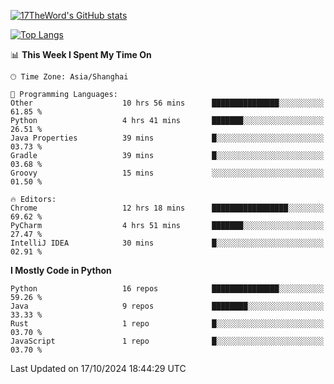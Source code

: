 [![17TheWord's GitHub stats](https://github-readme-stats.vercel.app/api?username=17TheWord&count_private=true&show_icons=true)](https://github.com/anuraghazra/github-readme-stats)

[![Top Langs](https://github-readme-stats.vercel.app/api/top-langs/?username=17TheWord&layout=compact&hide=html)](https://github.com/anuraghazra/github-readme-stats)


<!--START_SECTION:waka-->
📊 **This Week I Spent My Time On** 

```text
🕑︎ Time Zone: Asia/Shanghai

💬 Programming Languages: 
Other                    10 hrs 56 mins      ███████████████░░░░░░░░░░   61.85 % 
Python                   4 hrs 41 mins       ███████░░░░░░░░░░░░░░░░░░   26.51 % 
Java Properties          39 mins             █░░░░░░░░░░░░░░░░░░░░░░░░   03.73 % 
Gradle                   39 mins             █░░░░░░░░░░░░░░░░░░░░░░░░   03.68 % 
Groovy                   15 mins             ░░░░░░░░░░░░░░░░░░░░░░░░░   01.50 % 

🔥 Editors: 
Chrome                   12 hrs 18 mins      █████████████████░░░░░░░░   69.62 % 
PyCharm                  4 hrs 51 mins       ███████░░░░░░░░░░░░░░░░░░   27.47 % 
IntelliJ IDEA            30 mins             █░░░░░░░░░░░░░░░░░░░░░░░░   02.91 % 
```

**I Mostly Code in Python** 

```text
Python                   16 repos            ███████████████░░░░░░░░░░   59.26 % 
Java                     9 repos             ████████░░░░░░░░░░░░░░░░░   33.33 % 
Rust                     1 repo              █░░░░░░░░░░░░░░░░░░░░░░░░   03.70 % 
JavaScript               1 repo              █░░░░░░░░░░░░░░░░░░░░░░░░   03.70 % 
```




 Last Updated on 17/10/2024 18:44:29 UTC
<!--END_SECTION:waka-->

